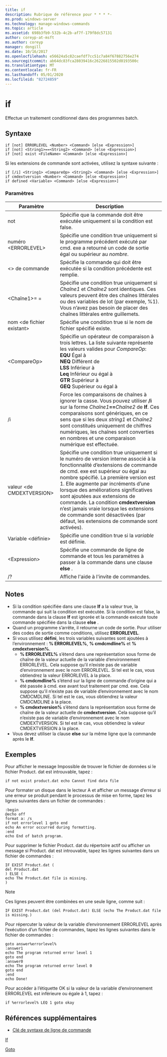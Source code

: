 ```yaml
---
title: if
description: Rubrique de référence pour * * * *-
ms.prod: windows-server
ms.technology: manage-windows-commands
ms.topic: article
ms.assetid: 698b3fb9-532b-4c2b-af7f-179f8dc57131
author: coreyp-at-msft
ms.author: coreyp
manager: dongill
ms.date: 10/16/2017
ms.openlocfilehash: e56624a5c82caefdf7cc51c7a84f67882756e274
ms.sourcegitcommit: ab64dc83fca28039416c26226815502d0193500c
ms.translationtype: MT
ms.contentlocale: fr-FR
ms.lasthandoff: 05/01/2020
ms.locfileid: "82724859"
---
```

# <a name="if"></a>if



Effectue un traitement conditionnel dans des programmes batch.



## <a name="syntax"></a>Syntaxe

```
if [not] ERRORLEVEL <Number> <Command> [else <Expression>]
if [not] <String1>==<String2> <Command> [else <Expression>]
if [not] exist <FileName> <Command> [else <Expression>]
```
Si les extensions de commande sont activées, utilisez la syntaxe suivante :
```
if [/i] <String1> <CompareOp> <String2> <Command> [else <Expression>]
if cmdextversion <Number> <Command> [else <Expression>]
if defined <Variable> <Command> [else <Expression>]
```

### <a name="parameters"></a>Paramètres

|        Paramètre        |                                                                                                                                                                                                                Description                                                                                                                                                                                                                 |
|-------------------------|--------------------------------------------------------------------------------------------------------------------------------------------------------------------------------------------------------------------------------------------------------------------------------------------------------------------------------------------------------------------------------------------------------------------------------------------|
|           not           |                                                                                                                                                                              Spécifie que la commande doit être exécutée uniquement si la condition est false.                                                                                                                                                                              |
|  numéro \<ERRORLEVEL>   |                                                                                                                                                      Spécifie une condition true uniquement si le programme précédent exécuté par cmd. exe a retourné un code de sortie égal ou supérieur au *nombre*.                                                                                                                                                       |
|       \<> de commande        |                                                                                                                                                                            Spécifie la commande qui doit être exécutée si la condition précédente est remplie.                                                                                                                                                                             |
|  \<Chaîne1>= =<String2>  |                                                                                                             Spécifie une condition true uniquement si *Chaîne1* et *Chaîne2* sont identiques. Ces valeurs peuvent être des chaînes littérales ou des variables de lot (par exemple, %1). Vous n’avez pas besoin de placer des chaînes littérales entre guillemets.                                                                                                              |
|    nom \<de fichier existant>    |                                                                                                                                                                                       Spécifie une condition true si le nom de fichier spécifié existe.                                                                                                                                                                                        |
|      \<CompareOp>       |                                                                               Spécifie un opérateur de comparaison à trois lettres. La liste suivante représente les valeurs valides pour *CompareOp*:</br>**EQU** Égal à</br>**NEQ** Différent de</br>**LSS** Inférieur à</br>**Leq** Inférieur ou égal à</br>**GTR** Supérieur à</br>**GEQ** Supérieur ou égal à                                                                                |
|           /i            |                                                            Force les comparaisons de chaînes à ignorer la casse.  Vous pouvez utiliser **/i** sur la forme <em>Chaîne1</em>**==**<em>Chaîne2</em> de **If**. Ces comparaisons sont génériques, en ce sens que si les deux *string1* et *Chaîne2* sont constitués uniquement de chiffres numériques, les chaînes sont converties en nombres et une comparaison numérique est effectuée.                                                            |
| valeur \<de CMDEXTVERSION> | Spécifie une condition true uniquement si le numéro de version interne associé à la fonctionnalité d’extensions de commande de cmd. exe est supérieur ou égal au nombre spécifié. La première version est 1. Elle augmente par incréments d’une lorsque des améliorations significatives sont ajoutées aux extensions de commande. La condition **cmdextversion** n’est jamais vraie lorsque les extensions de commande sont désactivées (par défaut, les extensions de commande sont activées). |
|   Variable \<définie>   |                                                                                                                                                                                            Spécifie une condition true si la *variable* est définie.                                                                                                                                                                                            |
|      \<Expression>      |                                                                                                                                                                   Spécifie une commande de ligne de commande et tous les paramètres à passer à la commande dans une clause **else** .                                                                                                                                                                   |
|           /?            |                                                                                                                                                                                                    Affiche l'aide à l'invite de commandes.                                                                                                                                                                                                    |

## <a name="remarks"></a>Notes 

-   Si la condition spécifiée dans une clause **If** a la valeur true, la commande qui suit la condition est exécutée. Si la condition est false, la commande dans la clause **If** est ignorée et la commande exécute toute commande spécifiée dans la clause **else** .
-   Quand un programme s’arrête, il retourne un code de sortie. Pour utiliser des codes de sortie comme conditions, utilisez **ERRORLEVEL**.
-   Si vous utilisez **défini**, les trois variables suivantes sont ajoutées à l’environnement : **% ERRORLEVEL%**, **% cmdcmdline%** et **% cmdextversion%**.  
    -   **% ERRORLEVEL%** s’étend dans une représentation sous forme de chaîne de la valeur actuelle de la variable d’environnement ERRORLEVEL. Cela suppose qu’il n’existe pas de variable d’environnement avec le nom ERRORLEVEL. Si tel est le cas, vous obtiendrez la valeur ERRORLEVEL à la place.
    -   **% cmdcmdline%** s’étend sur la ligne de commande d’origine qui a été passée à cmd. exe avant tout traitement par cmd. exe. Cela suppose qu’il n’existe pas de variable d’environnement avec le nom CMDCMDLINE. Si tel est le cas, vous obtiendrez la valeur CMDCMDLINE à la place.
    -   **% cmdextversion%** s’étend dans la représentation sous forme de chaîne de la valeur actuelle de **cmdextversion**. Cela suppose qu’il n’existe pas de variable d’environnement avec le nom CMDEXTVERSION. Si tel est le cas, vous obtiendrez la valeur CMDEXTVERSION à la place.
-   Vous devez utiliser la clause **else** sur la même ligne que la commande après le **If**.

## <a name="examples"></a>Exemples

Pour afficher le message Impossible de trouver le fichier de données si le fichier Product. dat est introuvable, tapez :
```
if not exist product.dat echo Cannot find data file 
```
Pour formater un disque dans le lecteur A et afficher un message d’erreur si une erreur se produit pendant le processus de mise en forme, tapez les lignes suivantes dans un fichier de commandes :
```
:begin
@echo off
format a: /s
if not errorlevel 1 goto end
echo An error occurred during formatting.
:end
echo End of batch program.
```
Pour supprimer le fichier Product. dat du répertoire actif ou afficher un message si Product. dat est introuvable, tapez les lignes suivantes dans un fichier de commandes :
```
IF EXIST Product.dat (
del Product.dat
) ELSE (
echo The Product.dat file is missing.
)
```

> [!NOTE]
> Ces lignes peuvent être combinées en une seule ligne, comme suit :
> ```
> IF EXIST Product.dat (del Product.dat) ELSE (echo The Product.dat file is missing.)
> ```
> Pour répercuter la valeur de la variable d’environnement ERRORLEVEL après l’exécution d’un fichier de commandes, tapez les lignes suivantes dans le fichier de commandes :
> ```
> goto answer%errorlevel%
> :answer1
> echo The program returned error level 1
> goto end
> :answer0
> echo The program returned error level 0
> goto end
> :end
> echo Done! 
> ```
> Pour accéder à l’étiquette OK si la valeur de la variable d’environnement ERRORLEVEL est inférieure ou égale à 1, tapez :
> ```
> if %errorlevel% LEQ 1 goto okay
> ```

## <a name="additional-references"></a>Références supplémentaires

- [Clé de syntaxe de ligne de commande](command-line-syntax-key.md)

[If](if.md)

[Goto](goto.md)
